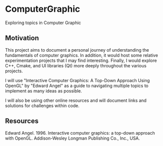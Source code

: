 # ComputerGraphic
Exploring topics in Computer Graphic

## Motivation
This project aims to document a personal journey of understanding the fundamentals of computer graphics. In addition, it would host some relative experimentation projects that I may find interesting. Finally, I would explore C++, Cmake, and UI libraries (Qt) more deeply throughout the various projects.

I will use "Interactive Computer Graphics: A Top-Down Approach Using OpenGL" by "Edward Angel" as a guide to navigating multiple topics to implement as many ideas as possible.

I will also be using other online resources and will document links and solutions for challenges within code.

## Resources
Edward Angel. 1996. Interactive computer graphics: a top-down approach with OpenGL. Addison-Wesley Longman Publishing Co., Inc., USA.